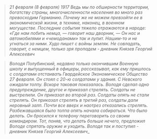 >	_21 февраля (8 февраля) 1917 Ведь мы по обширности территории, богатству страны, многочисленности населения во много раз превосходим Германию. Почему же не можем превзойти ее в экономической жизни, в технике, наконец, в военном могуществе. Последние события тяжело отражаются в народе: «Где нам побить немца, — говорит наш дворник, — Он нас и автомобилями и «чемоданами» так и лупит. Нашим-то и не угнаться за ними. Худо пишет с войны земляк. Не совладать, говорит, с немцем, только зря пропадем - дневник Князев Георгий Алексеевич_

>	_Володя Полубинский, недавно только окончившим Военную школу и выпущенный в офицеры, рассказывал, как ему пришлось с солдатами отстаивать Гвардейское Экономическое Общество 27 февраля. Он стоял с 20-ю солдатами у здания. С Невского ожидали толпу. Вскоре таковая показалась. Володя сделал одно предупреждение, другое и приказал стрелять. Солдаты не выстрелили. Он приказал во второй раз. Солдаты опять не стали стрелять. Он приказал стрелять в третий раз, солдаты дали неровный залп. Почти все вверх и наотрез отказались стрелять. Разбежавшаяся было толпа опять начала собираться. Что было делать. Он бросился к телефону переговорить со своим командиром. Тот, поняв, что делать больше нечего, предложил Володе спрятать оружие и уходить. Володя так и поступил - дневник Князев Георгий Алексеевич__